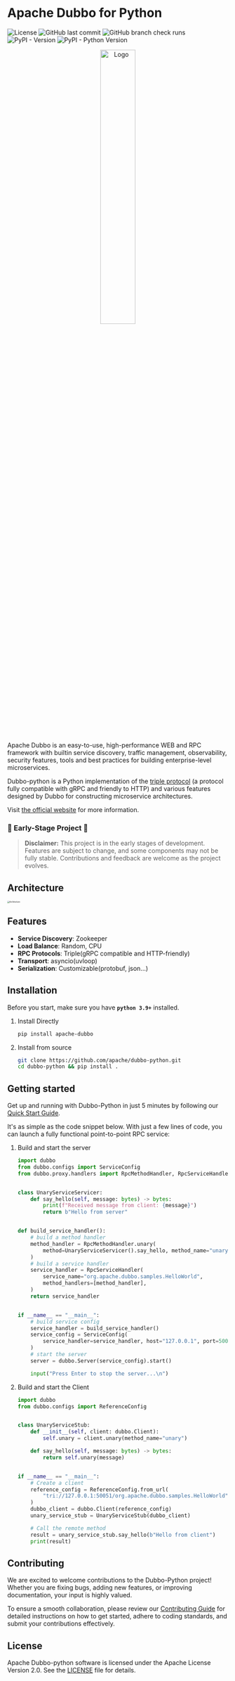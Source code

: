# Apache Dubbo for Python

![License](https://img.shields.io/github/license/apache/dubbo-python?logo=apache&logoColor=red&label=LICENSE)
![GitHub last commit](https://img.shields.io/github/last-commit/apache/dubbo-python)
![GitHub branch check runs](https://img.shields.io/github/check-runs/apache/dubbo-python/main)
![PyPI - Version](https://img.shields.io/pypi/v/apache-dubbo?logo=pypi&logoColor=gold&label=PyPI&color=blue)
![PyPI - Python Version](https://img.shields.io/pypi/pyversions/apache-dubbo?logo=python&logoColor=gold&label=Python)

<p align="center">
  <img src="https://cn.dubbo.apache.org/imgs/nav_logo2.png" alt="Logo" width="40%" />
</p>

Apache Dubbo is an easy-to-use, high-performance WEB and RPC framework with builtin service discovery, traffic management, observability, security features, tools and best practices for building enterprise-level microservices.

Dubbo-python is a Python implementation of the [triple protocol](https://dubbo.apache.org/zh-cn/overview/reference/protocols/triple-spec/) (a protocol fully compatible with gRPC and friendly to HTTP) and various features designed by Dubbo for constructing microservice architectures.

Visit [the official website](https://dubbo.apache.org/) for more information.

### 🚧 Early-Stage Project 🚧

> **Disclaimer:** This project is in the early stages of development. Features are subject to change, and some components may not be fully stable. Contributions and feedback are welcome as the project evolves.


## Architecture
<img src="docs/img/Architecture.svg" alt="Architecture" style="zoom:30%;" />

## Features

- **Service Discovery**: Zookeeper
- **Load Balance**: Random, CPU
- **RPC Protocols**: Triple(gRPC compatible and HTTP-friendly)
- **Transport**: asyncio(uvloop)
- **Serialization**: Customizable(protobuf, json...)


## Installation

Before you start, make sure you have **`python 3.9+`** installed.

1. Install Directly

   ```sh
   pip install apache-dubbo
   ```
2. Install from source

   ```sh
   git clone https://github.com/apache/dubbo-python.git
   cd dubbo-python && pip install .
   ```

## Getting started

Get up and running with Dubbo-Python in just 5 minutes by following our [Quick Start Guide](https://github.com/apache/dubbo-python/tree/main/samples).

It's as simple as the code snippet below. With just a few lines of code, you can launch a fully functional point-to-point RPC service:

1. Build and start the server

   ```python
   import dubbo
   from dubbo.configs import ServiceConfig
   from dubbo.proxy.handlers import RpcMethodHandler, RpcServiceHandler
   
   
   class UnaryServiceServicer:
       def say_hello(self, message: bytes) -> bytes:
           print(f"Received message from client: {message}")
           return b"Hello from server"
   
   
   def build_service_handler():
       # build a method handler
       method_handler = RpcMethodHandler.unary(
           method=UnaryServiceServicer().say_hello, method_name="unary"
       )
       # build a service handler
       service_handler = RpcServiceHandler(
           service_name="org.apache.dubbo.samples.HelloWorld",
           method_handlers=[method_handler],
       )
       return service_handler
   
   
   if __name__ == "__main__":
       # build service config
       service_handler = build_service_handler()
       service_config = ServiceConfig(
           service_handler=service_handler, host="127.0.0.1", port=50051
       )
       # start the server
       server = dubbo.Server(service_config).start()
   
       input("Press Enter to stop the server...\n")
   ```

1. Build and start the Client

   ```python
   import dubbo
   from dubbo.configs import ReferenceConfig
   
   
   class UnaryServiceStub:
       def __init__(self, client: dubbo.Client):
           self.unary = client.unary(method_name="unary")
   
       def say_hello(self, message: bytes) -> bytes:
           return self.unary(message)
   
   
   if __name__ == "__main__":
       # Create a client
       reference_config = ReferenceConfig.from_url(
           "tri://127.0.0.1:50051/org.apache.dubbo.samples.HelloWorld"
       )
       dubbo_client = dubbo.Client(reference_config)
       unary_service_stub = UnaryServiceStub(dubbo_client)
   
       # Call the remote method
       result = unary_service_stub.say_hello(b"Hello from client")
       print(result)
   
   ```

## Contributing

We are excited to welcome contributions to the Dubbo-Python project! Whether you are fixing bugs, adding new features, or improving documentation, your input is highly valued.

To ensure a smooth collaboration, please review our [Contributing Guide](docs/CONTRIBUTING.md) for detailed instructions on how to get started, adhere to coding standards, and submit your contributions effectively.

## License

Apache Dubbo-python software is licensed under the Apache License Version 2.0. See
the [LICENSE](https://github.com/apache/dubbo-python/blob/main/LICENSE) file for details.
